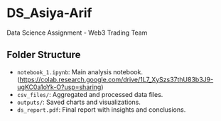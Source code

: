 # DS_Asiya-Arif

Data Science Assignment - Web3 Trading Team

## Folder Structure

- `notebook_1.ipynb`: Main analysis notebook. (https://colab.research.google.com/drive/1L7_XySzs37thU83b3J9-ugKC0a1oYk-O?usp=sharing)
- `csv_files/`: Aggregated and processed data files.
- `outputs/`: Saved charts and visualizations.
- `ds_report.pdf`: Final report with insights and conclusions.
